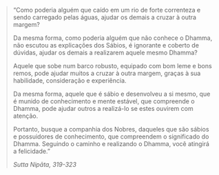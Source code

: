 <div class="page-break"></div>

> “Como poderia alguém que caído em um rio de forte
> correnteza e sendo carregado pelas águas, ajudar os demais a cruzar à
> outra margem?
>
> Da mesma forma, como poderia alguém que não conhece o Dhamma, não
> escutou as explicações dos Sábios, é ignorante e coberto de dúvidas,
> ajudar os demais a realizarem aquele mesmo Dhamma?
>
> Aquele que sobe num barco robusto, equipado com bom leme e bons remos,
> pode ajudar muitos a cruzar à outra margem, graças à sua habilidade,
> consideração e experiência.
>
> Da mesma forma, aquele que é sábio e desenvolveu a si mesmo, que é
> munido de conhecimento e mente estável, que compreende o Dhamma, pode
> ajudar outros a realizá-lo se estes ouvirem com atenção.
>
> Portanto, busque a companhia dos Nobres, daqueles que são sábios e
> possuidores de conhecimento, que compreendem o significado do Dhamma.
> Seguindo o caminho e realizando o Dhamma, você atingirá a felicidade.”
>
> *Sutta Nipāta, 319-323*
